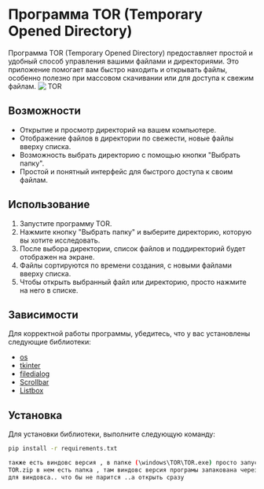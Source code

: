 # Программа TOR (Temporary Opened Directory)

Программа TOR (Temporary Opened Directory) предоставляет простой и удобный способ управления вашими файлами и директориями. Это приложение помогает вам быстро находить и открывать файлы, особенно полезно при массовом скачивании или для доступа к свежим файлам.
![ TOR](https://github.com/tarantin902/TOR/TOR.png)

## Возможности

- Открытие и просмотр директорий на вашем компьютере.
- Отображение файлов в директории по свежести, новые файлы вверху списка.
- Возможность выбрать директорию с помощью кнопки "Выбрать папку".
- Простой и понятный интерфейс для быстрого доступа к своим файлам.

## Использование

1. Запустите программу TOR.
2. Нажмите кнопку "Выбрать папку" и выберите директорию, которую вы хотите исследовать.
3. После выбора директории, список файлов и поддиректорий будет отображен на экране.
4. Файлы сортируются по времени создания, с новыми файлами вверху списка.
5. Чтобы открыть выбранный файл или директорию, просто нажмите на него в списке.

## Зависимости

Для корректной работы программы, убедитесь, что у вас установлены следующие библиотеки:

- [os](https://docs.python.org/3/library/os.html)
- [tkinter](https://docs.python.org/3/library/tkinter.html)
- [filedialog](https://docs.python.org/3/library/dialog.html)
- [Scrollbar](https://docs.python.org/3/library/tkinter.ttk.html#scrollbar)
- [Listbox](https://docs.python.org/3/library/tkinter.html#listbox)

## Установка

Для установки библиотеки, выполните следующую команду:

```bash
pip install -r requirements.txt

также есть виндовс версия , в папке (\windows\TOR\TOR.exe) просто запустить TOR.exe
TOR.zip в нем есть папка , там виндовс версия програмы запакована через pyinstaller в исполняемый вормат
для виндовса.. что бы не парится ..а открыть сразу
